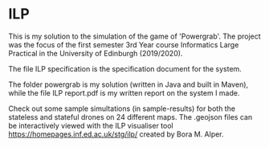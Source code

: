 # ILP

This is my solution to the simulation of the game of 'Powergrab'. The project was the focus of the first semester 3rd Year course Informatics Large Practical in the University of Edinburgh (2019/2020).

The file ILP specification is the specification document for the system.

The folder powergrab is my solution (written in Java and built in Maven), while the file ILP report.pdf is my written report on the system I made.

Check out some sample simultations (in sample-results) for both the stateless and stateful drones on 24 different maps. The .geojson files can be interactively viewed with the ILP visualiser tool https://homepages.inf.ed.ac.uk/stg/ilp/ created by Bora M. Alper.
